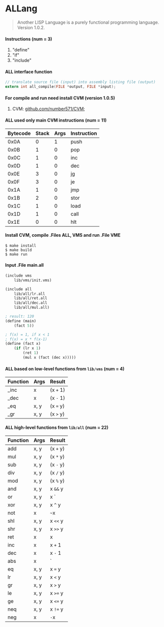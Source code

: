 # ALLang
> Another LISP Language is a purely functional programming language. Version 1.0.2.

#### Instructions (num = 3)
1. "define"
2. "if"
3. "include"

#### ALL interface function
```c
// translate source file (input) into assembly listing file (output)
extern int all_compile(FILE *output, FILE *input);
```

#### For compile and run need install CVM (version 1.0.5)
1. CVM: [github.com/number571/CVM](https://github.com/number571/CVM/tree/v1.0.5);

#### ALL used only main CVM instructions (num = 11)

Bytecode | Stack | Args | Instruction
--- | --- | --- | --- |
0x0A | 0 | 1 | push
0x0B | 1 | 0 | pop
0x0C | 1 | 0 | inc
0x0D | 1 | 0 | dec
0x0E | 3 | 0 | jg
0x0F | 3 | 0 | je
0x1A | 1 | 0 | jmp
0x1B | 2 | 0 | stor
0x1C | 1 | 0 | load
0x1D | 1 | 0 | call
0x1E | 0 | 0 | hlt

#### Install CVM, compile .Files ALL, VMS and run .File VME
```
$ make install
$ make build
$ make run
```

#### Input .File main.all
```scheme
(include vms
	lib/vms/init.vms)

(include all
	lib/all/lr.all
	lib/all/ret.all
	lib/all/dec.all
	lib/all/mul.all)

; result: 120
(define (main)
	(fact 5))

; f(x) = 1, if x < 1
; f(x) = x * f(x-1)
(define (fact x)
	(if (lr x 1) 
		(ret 1)
		(mul x (fact (dec x)))))
```

#### ALL based on low-level functions from `lib/vms` (num = 4)
Function | Args | Result
--- | --- | --- |
_inc | x | (x `+` 1)
_dec | x | (x `-` 1)
_eq | x, y | (x `=` y)
_gr | x, y | (x `>` y)

#### ALL high-level functions from `lib/all` (num = 22)

Function | Args | Result
--- | --- | --- |
add | x, y | (x `+` y)
mul | x, y | (x `*` y)
sub | x, y | (x `-` y)
div | x, y | (x `/` y)
mod | x, y | (x `%` y)
and | x, y | x `&&` y
or | x, y | x `||` y
xor | x, y | x `^` y
not | x | `~`x
shl | x, y | x `<<` y
shr | x, y | x `>>` y
ret | x | x
inc | x | x `+` 1
dec | x | x `-` 1
abs | x | `|`x`|`
eq | x, y | x `=` y
lr | x, y | x `<` y
gr | x, y | x `>` y
le | x, y | x `>=` y
ge | x, y | x `<=` y
neq | x, y | x `!=` y
neg | x | `-`x
